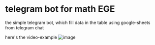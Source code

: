 # telegram bot for math EGE
the simple telegram bot, which fill data in the table using google-sheets from telegram chat

here's the video-example
![image](https://github.com/niotu/telegram-bot-EGE/blob/master/intro_video/bot-gameplay.gif)
